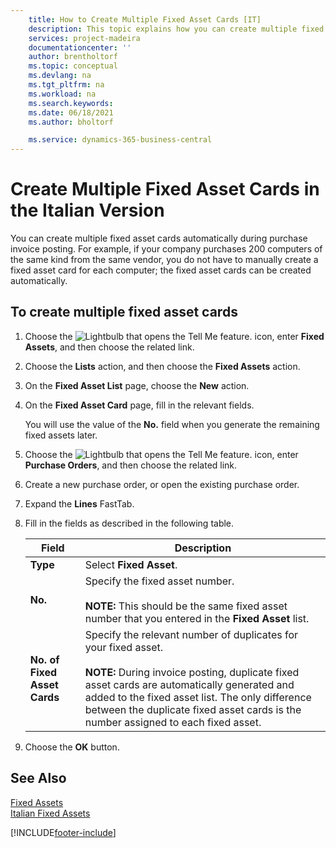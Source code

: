 ```yaml
---
    title: How to Create Multiple Fixed Asset Cards [IT]
    description: This topic explains how you can create multiple fixed asset cards automatically during purchase invoice posting.
    services: project-madeira 
    documentationcenter: ''
    author: brentholtorf
    ms.topic: conceptual
    ms.devlang: na
    ms.tgt_pltfrm: na
    ms.workload: na
    ms.search.keywords:
    ms.date: 06/18/2021
    ms.author: bholtorf

    ms.service: dynamics-365-business-central
---
```

# Create Multiple Fixed Asset Cards in the Italian Version
You can create multiple fixed asset cards automatically during purchase invoice posting. For example, if your company purchases 200 computers of the same kind from the same vendor, you do not have to manually create a fixed asset card for each computer; the fixed asset cards can be created automatically.  

## To create multiple fixed asset cards  

1.  Choose the ![Lightbulb that opens the Tell Me feature.](../../media/ui-search/search_small.png "Tell me what you want to do") icon, enter **Fixed Assets**, and then choose the related link.  
2.  Choose the **Lists** action, and then choose the **Fixed Assets** action.  
3.  On the **Fixed Asset List** page, choose the **New** action.  
4.  On the **Fixed Asset Card** page, fill in the relevant fields.  

    You will use the value of the **No.** field when you generate the remaining fixed assets later.  

5.  Choose the ![Lightbulb that opens the Tell Me feature.](../../media/ui-search/search_small.png "Tell me what you want to do") icon, enter **Purchase Orders**, and then choose the related link.  
6.  Create a new purchase order, or open the existing purchase order.  
7.  Expand the **Lines** FastTab.  
8.  Fill in the fields as described in the following table.  

    |Field|Description|  
    |---------------------------------|---------------------------------------|  
    |**Type**|Select **Fixed Asset**.|  
    |**No.**|Specify the fixed asset number.<br /><br /> **NOTE:** This should be the same fixed asset number that you entered in the **Fixed Asset** list.|  
    |**No. of Fixed Asset Cards**|Specify the relevant number of duplicates for your fixed asset.<br /><br /> **NOTE:** During invoice posting, duplicate fixed asset cards are automatically generated and added to the fixed asset list. The only difference between the duplicate fixed asset cards is the number assigned to each fixed asset.|  

9. Choose the **OK** button.  

## See Also  
 [Fixed Assets](../../fa-manage.md)  
 [Italian Fixed Assets](italian-fixed-assets.md)


[!INCLUDE[footer-include](../../includes/footer-banner.md)]